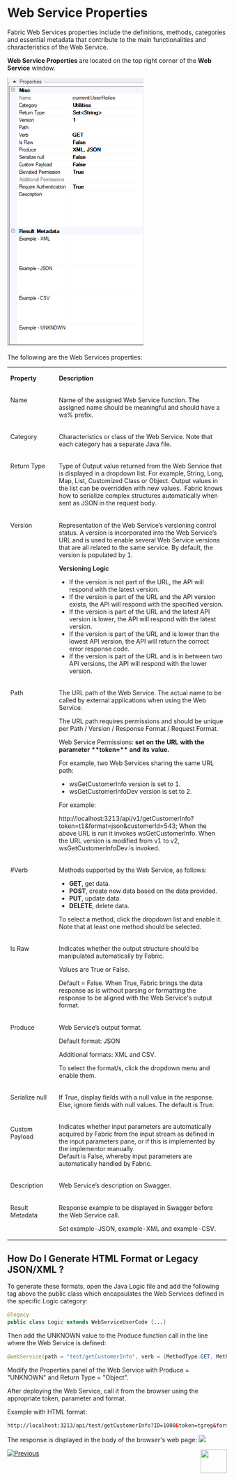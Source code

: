 # **Web Service Properties** 

Fabric Web Services properties include the definitions, methods, categories and essential metadata that contribute to the main functionalities and characteristics of the Web Service.  

**Web Service Properties** are located on the top right corner of the **Web Service** window. 

<img src="images/Web-Service-KI-2-1.png" alt="drawing"/> 

 The following are the Web Services properties:

 <table width="900pxl">
<tbody>
<tr>
<td width="200pxl" valign="top" >
 <p><strong>Property</strong></p>
</td>
<td width="700pxl" valign="top" >
<p><strong>Description</strong></p>
</td>
</tr>
<tr>
<td  width="200pxl" valign="top">
<p>Name</p>
</td>
<td width="700pxl" valign="top"> 
 <p>Name of the assigned Web Service function. The assigned name should be meaningful and should have a ws% prefix.</p>
</td>
</tr>
<tr>
<td width="200pxl" valign="top">
<p>Category</p>
</td>
<td width="700pxl" valign="top">
 <p>Characteristics or class of the Web Service. Note that each category has a separate Java file.</p>
 </td>
</tr>
<tr>
<td width="200pxl" valign="top"><p>Return Type</p></td>
<td width="700pxl" valign="top">
<p>Type of Output value returned from the Web Service that is displayed in a dropdown list. For example, String, Long, Map, List, Customized Class or Object. Output values in the list can be overridden with new values.&nbsp; Fabric knows how to serialize complex structures automatically when sent as JSON in the request body. </p>
</td>
</tr>
<tr>
<td width="200pxl" valign="top"><p>Version</p></td>
<td width="700pxl" valign="top">
<p>Representation of the Web Service&rsquo;s versioning control status. A version is incorporated into the Web Service&rsquo;s URL and is used to enable several Web Service versions that are all related to the same service. By default, the version is populated by 1.</p>
<p><strong>Versioning Logic</strong>&nbsp;</p>
<ul>
<li>If the version is not part of the URL, the API will respond with the latest version.</li>
<li>If the version is part of the URL and the API version exists, the API will respond with the specified version.</li>
<li>If the version is part of the URL and the latest API version is lower, the API will respond with the latest version.</li>
<li>If the version is part of the URL and is lower than the lowest API version, the API will return the correct error response code.</li>
<li>If the version is part of the URL and is in between two API versions, the API will respond with the lower version.</li>
</ul>
</td>
</tr>
<tr>
<td width="200pxl" valign="top"><p>Path</p></td>
<td width="700pxl" valign="top">
<p>The URL path of the Web Service. The actual name to be called by external applications when using the Web Service.</p>
<p>The URL path requires permissions and should be unique per Path / Version / Response Format / Request Format.</p>
<p>Web Service Permissions:&nbsp;<strong>set on the URL with the parameter **token=** and its value.</strong>&nbsp;</p>
<p>For example, two Web Services sharing the same URL path:</p>
<ul>
<li>wsGetCustomerInfo version is set to 1.</li>
<li>wsGetCustomerInfoDev&nbsp;version is set to 2.</li>
</ul>
<p>For example:</p>
<p>http://localhost:3213/api/v1/getCustomerInfo?token=t1&amp;format=json&amp;customerId=543; When the above URL is run it invokes wsGetCustomerInfo. When the URL version is modified from v1 to v2, wsGetCustomerInfoDev is invoked.</p>
</td>
</tr>
<tr>
<td width="200pxl" valign="top"><p>#Verb</p></td>
<td width="700pxl" valign="top">
<p>Methods supported by the Web Service, as follows:&nbsp;</p>
<ul>
<li><strong>GET</strong>, get data.&nbsp;</li>
<li><strong>POST</strong>, create new data based on the data provided.&nbsp;</li>
<li><strong>PUT</strong>, update data.&nbsp;</li>
<li><strong>DELETE</strong>, delete data.</li>
 </ul> 
<p>To select a method, click the dropdown list and enable it. Note that at least one method should be selected.</p>
</td>
</tr>
<tr>
<td width="200pxl" valign="top"><p>Is Raw</p></td>
<td width="700pxl" valign="top">
<p>Indicates whether the output structure should be manipulated automatically by Fabric.</p>
<p>Values are True or False.</p>
<p>Default = False. When True, Fabric brings the data response as is without parsing or formatting the response to be aligned with the Web Service's output format.</p>
</td>
</tr>
<tr>
<td width="200pxl" valign="top"><p>Produce</p></td>
<td width="700pxl" valign="top">
<p>Web Service&rsquo;s output format.</p>
<p>Default format: JSON</p>
<p>Additional formats: XML and CSV.</p>
 <p>To select the format/s, click the dropdown menu and enable them.</p>
</td>
</tr>
<tr>
<td width="200pxl" valign="top"><p>Serialize null</p></td>
<td width="700pxl" valign="top">
    <p>If True, display fields with a null value in the response. Else, ignore fields with null values. The default is True.</p>
    </td>    
</tr>    
<tr>
 <td width="200pxl" valign="top"><h4></h4><p>Custom Payload</p></td>
<td width="700pxl" valign="top"><p>Indicates whether input parameters are automatically acquired by Fabric from the input stream as defined in the input parameters pane, or if this is implemented by the implementor manually. <br/>Default is False, whereby input parameters are automatically handled by Fabric.</td>
</tr>
<tr>
<td width="200pxl" valign="top"><p>Description</p></td>
<td width="700pxl" valign="top"><p>Web Service&rsquo;s description on Swagger.</td>
</tr>
<tr>
<td width="200pxl" valign="top"><p>Result Metadata</p></td>
<td width="700pxl" valign="top">
<p>Response example to be displayed in Swagger before the Web Service call.</p>
<p>Set example-JSON, example-XML and example-CSV.</p>
</td>
</tr>
</tbody>
</table>    





## How Do I Generate HTML Format or Legacy JSON/XML ? 

To generate these formats, open the Java Logic file and add the following tag above the public class which encapsulates the Web Services defined in the specific Logic category:

```java 
@legacy
public class Logic extends WebServiceUserCode {...}
```

Then add the UNKNOWN value to the Produce function call in the line where the Web Service is defined: 

```java 
@webService(path = "test/getCustomerInfo", verb = {MethodType.GET, MethodType.POST, MethodType.PUT, MethodType.DELETE}, version = "1", isRaw = false, produce = {Produce.UNKNOWN})
```

Modify the Properties panel of the Web Service with Produce = "UNKNOWN" and Return Type = "Object". 

After deploying the Web Service, call it from the browser using the appropriate token, parameter and format.

Example with HTML format:
```html 
http://localhost:3213/api/test/getCustomerInfo?ID=1000&token=tgreg&format=html
```
The response is displayed in the body of the browser's web page:
<img src="images/Web-Service-KI-2-1_Produce2.PNG">





[![Previous](/articles/images/Previous.png)](/articles/15_web_services_and_graphit/03_create_a_web_service.md)[<img align="right" width="60" height="54" src="/articles/images/Next.png">](/articles/15_web_services_and_graphit/04_web_services_function_basic_structure.md)
